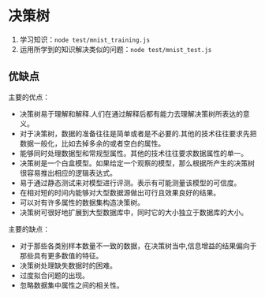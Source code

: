 # 决策树

1. 学习知识：`node test/mnist_training.js`
2. 运用所学到的知识解决类似的问题：`node test/mnist_test.js`

## 优缺点

主要的优点：

- 决策树易于理解和解释.人们在通过解释后都有能力去理解决策树所表达的意义。
- 对于决策树，数据的准备往往是简单或者是不必要的.其他的技术往往要求先把数据一般化，比如去掉多余的或者空白的属性。
- 能够同时处理数据型和常规型属性。其他的技术往往要求数据属性的单一。
- 决策树是一个白盒模型。如果给定一个观察的模型，那么根据所产生的决策树很容易推出相应的逻辑表达式。
- 易于通过静态测试来对模型进行评测。表示有可能测量该模型的可信度。
- 在相对短的时间内能够对大型数据源做出可行且效果良好的结果。
- 可以对有许多属性的数据集构造决策树。
- 决策树可很好地扩展到大型数据库中，同时它的大小独立于数据库的大小。

主要的缺点：

- 对于那些各类别样本数量不一致的数据，在决策树当中,信息增益的结果偏向于那些具有更多数值的特征。
- 决策树处理缺失数据时的困难。
- 过度拟合问题的出现。
- 忽略数据集中属性之间的相关性。
